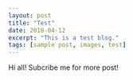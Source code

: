 ```yaml
---
layout: post
title: "Test"
date: 2018-04-12
excerpt: "This is a test blog."
tags: [sample post, images, test]
---
```



Hi all! Subcribe me for more post!